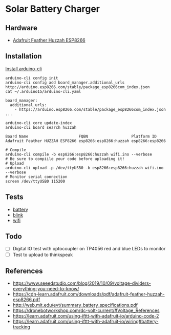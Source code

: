 # Solar Battery Charger

## Hardware
- [Adafruit Feather Huzzah ESP8266](https://learn.adafruit.com/adafruit-feather-huzzah-esp8266/)

## Installation
[Install arduino-cli](https://arduino.github.io/arduino-cli/latest/installation)

```
arduino-cli config init
arduino-cli config add board_manager.additional_urls http://arduino.esp8266.com/stable/package_esp8266com_index.json
cat ~/.arduino15/arduino-cli.yaml
```

```
board_manager:
  additional_urls:
    - https://arduino.esp8266.com/stable/package_esp8266com_index.json
...
```

```
arduino-cli core update-index
arduino-cli board search huzzah
```

```
Board Name                      FQBN                   Platform ID
Adafruit Feather HUZZAH ESP8266 esp8266:esp8266:huzzah esp8266:esp8266
```

```
# Compile
arduino-cli compile -b esp8266:esp8266:huzzah wifi.ino --verbose
# Be sure to compiile your code before uploading it!
# Upload
arduino-cli upload -p /dev/ttyUSB0 -b esp8266:esp8266:huzzah wifi.ino --verbose
# Monitor serial connection
screen /dev/ttyUSB0 115200
```
## Tests
- [battery](./test/battery)
- [blink](./test/blink)
- [wifi](./test/wifi)

## Todo
-[ ] Digital IO test with optocoupler on TP4056 red and blue LEDs to monitor 
-[ ] Test to upload to thinkspeak

## References
- https://www.seeedstudio.com/blog/2019/10/09/voltage-dividers-everything-you-need-to-know/
- https://cdn-learn.adafruit.com/downloads/pdf/adafruit-feather-huzzah-esp8266.pdf
- http://web.mit.edu/evt/summary_battery_specifications.pdf
- https://dronebotworkshop.com/dc-volt-current/#Voltage_References
- https://learn.adafruit.com/using-ifttt-with-adafruit-io/arduino-code-2
- https://learn.adafruit.com/using-ifttt-with-adafruit-io/wiring#battery-tracking
